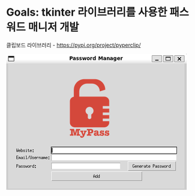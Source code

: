 # Goals: tkinter 라이브러리를 사용한 패스워드 매니저 개발

클립보드 라이브러리 - <https://pypi.org/project/pyperclip/>

![alt text](image.png)
